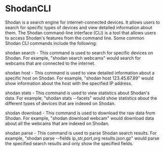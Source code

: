 # ShodanCLI

Shodan is a search engine for internet-connected devices. It allows users to search for specific types of devices and view detailed information about them. The Shodan command-line interface (CLI) is a tool that allows users to access Shodan's features from the command line. Some common Shodan CLI commands include the following:

shodan search - This command is used to search for specific devices on Shodan. For example, "shodan search webcams" would search for webcams that are connected to the internet.

shodan host - This command is used to view detailed information about a specific host on Shodan. For example, "shodan host 123.45.67.89" would show information about the host with the specified IP address.

shodan stats - This command is used to view statistics about Shodan's data. For example, "shodan stats --facets" would show statistics about the different types of devices that are indexed on Shodan.

shodan download - This command is used to download the raw data from Shodan. For example, "shodan download webcam" would download data about all the webcams that are indexed on Shodan.

shodan parse - This command is used to parse Shodan search results. For example, "shodan parse --fields ip_str,port,org results.json.gz" would parse the specified search results and only show the specified fields.

